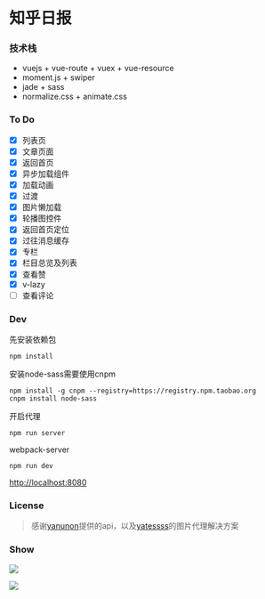 # 知乎日报

### 技术栈

+ vuejs + vue-route + vuex + vue-resource
+ moment.js + swiper
+ jade + sass
+ normalize.css + animate.css

### To Do

- [x] 列表页
- [x] 文章页面
- [x] 返回首页
- [x] 异步加载组件
- [x] 加载动画
- [X] 过渡
- [x] 图片懒加载
- [x] 轮播图控件
- [x] 返回首页定位
- [x] 过往消息缓存
- [x] 专栏
- [x] 栏目总览及列表
- [x] 查看赞
- [x] v-lazy
- [ ] 查看评论

### Dev

先安装依赖包
```nodejs
npm install
```

安装node-sass需要使用cnpm

```
npm install -g cnpm --registry=https://registry.npm.taobao.org
cnpm install node-sass
```

开启代理
```nodejs
npm run server
```

webpack-server
```nodejs
npm run dev
```

[http://localhost:8080](http://localhost:8080)

### License

> 感谢[yanunon](https://github.com/yanunon/NeteaseCloudMusic/wiki/%E7%BD%91%E6%98%93%E4%BA%91%E9%9F%B3%E4%B9%90API%E5%88%86%E6%9E%90)提供的api，以及[yatessss](https://github.com/yatessss/zhihudaily-vue)的图片代理解决方案


### Show

![](./src/assets/screenshots/list2.gif)

![](./src/assets/screenshots/sections.gif)